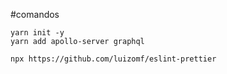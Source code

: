 #comandos

```
yarn init -y
yarn add apollo-server graphql

npx https://github.com/luizomf/eslint-prettier

```
